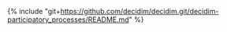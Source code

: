 {% include "git+https://github.com/decidim/decidim.git/decidim-participatory_processes/README.md" %}

